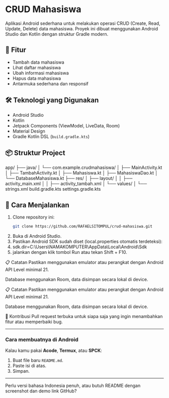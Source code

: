 # CRUD Mahasiswa

Aplikasi Android sederhana untuk melakukan operasi CRUD (Create, Read, Update, Delete) data mahasiswa. Proyek ini dibuat menggunakan Android Studio dan Kotlin dengan struktur Gradle modern.

## 🎯 Fitur

- Tambah data mahasiswa
- Lihat daftar mahasiswa
- Ubah informasi mahasiswa
- Hapus data mahasiswa
- Antarmuka sederhana dan responsif

## 🛠 Teknologi yang Digunakan

- Android Studio
- Kotlin
- Jetpack Components (ViewModel, LiveData, Room)
- Material Design
- Gradle Kotlin DSL (`build.gradle.kts`)

## 📦 Struktur Project

app/
├── java/
│ └── com.example.crudmahasiswa/
│ ├── MainActivity.kt
│ ├── TambahActivity.kt
│ ├── Mahasiswa.kt
│ ├── MahasiswaDao.kt
│ └── DatabaseMahasiswa.kt
├── res/
│ ├── layout/
│ │ ├── activity_main.xml
│ │ ├── activity_tambah.xml
│ └── values/
│ └── strings.xml
build.gradle.kts
settings.gradle.kts


## 🚀 Cara Menjalankan

1. Clone repository ini:
   ```bash
   git clone https://github.com/RAFAELSITOMPUL/crud-mahasiswa.git
2. Buka di Android Studio.
3. Pastikan Android SDK sudah diset (local.properties otomatis terdeteksi):
4. sdk.dir=C:\\Users\\NAMAKOMPUTER\\AppData\\Local\\Android\\Sdk
5. jalankan dengan klik tombol Run atau tekan Shift + F10.


📋 Catatan
Pastikan menggunakan emulator atau perangkat dengan Android API Level minimal 21.

Database menggunakan Room, data disimpan secara lokal di device.

📋 Catatan
Pastikan menggunakan emulator atau perangkat dengan Android API Level minimal 21.

Database menggunakan Room, data disimpan secara lokal di device.

🙋 Kontribusi
Pull request terbuka untuk siapa saja yang ingin menambahkan fitur atau memperbaiki bug.


---

### Cara membuatnya di Android

Kalau kamu pakai **Acode**, **Termux**, atau **SPCK**:
1. Buat file baru `README.md`.
2. Paste isi di atas.
3. Simpan.

---

Perlu versi bahasa Indonesia penuh, atau butuh README dengan screenshot dan demo link GitHub?
